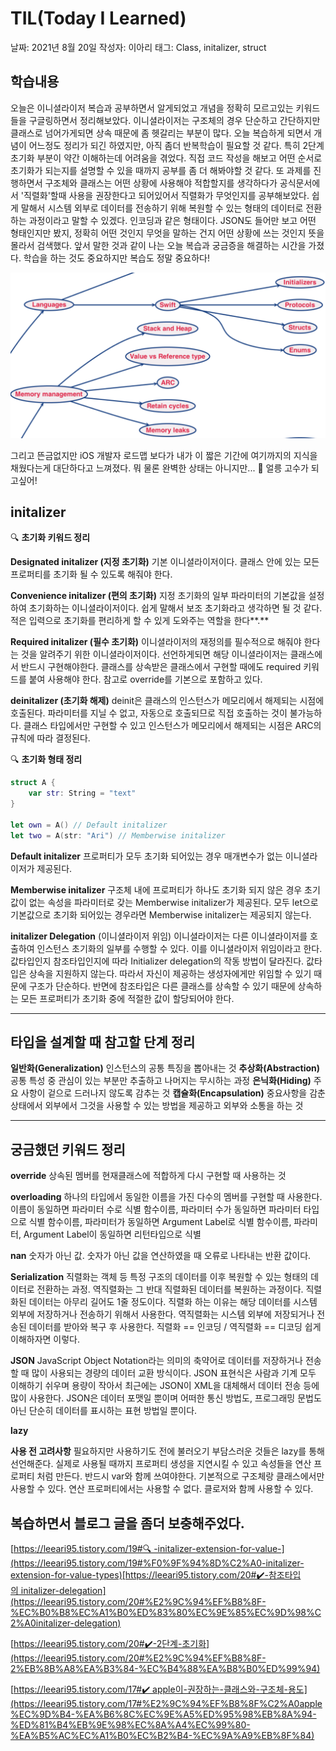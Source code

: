 # TIL(Today I Learned)

날짜: 2021년 8월 20일
작성자: 이아리
태그: Class, initalizer, struct

## 학습내용

오늘은 이니셜라이저 복습과 공부하면서 알게되었고 개념을 정확히 모르고있는 키워드들을 구글링하면서 정리해보았다. 이니셜라이저는 구조체의 경우 단순하고 간단하지만 클래스로 넘어가게되면 상속 때문에 좀 헷갈리는 부분이 많다. 오늘 복습하게 되면서 개념이 어느정도 정리가 되긴 하였지만, 아직 좀더 반복학습이 필요할 것 같다. 특히 2단계 초기화 부분이 약간 이해하는데 어려움을 겪었다. 직접 코드 작성을 해보고 어떤 순서로 초기화가 되는지를 설명할 수 있을 때까지 공부를 좀 더 해봐야할 것 같다. 또 과제를 진행하면서 구조체와 클래스는 어떤 상황에 사용해야 적합할지를 생각하다가 공식문서에서 '직렬화'할때 사용을 권장한다고 되어있어서 직렬화가 무엇인지를 공부해보았다. 쉽게 말해서 시스템 외부로 데이터를 전송하기 위해 복원할 수 있는 형태의 데이터로 전환하는 과정이라고 말할 수 있겠다. 인코딩과 같은 형태이다. JSON도 들어만 보고 어떤 형태인지만 봤지, 정확히 어떤 것인지 무엇을 말하는 건지 어떤 상황에 쓰는 것인지 뜻을 몰라서 검색했다. 앞서 말한 것과 같이 나는 오늘 복습과 궁금증을 해결하는 시간을 가졌다. 학습을 하는 것도 중요하지만 복습도 정말 중요하다!

![ex_screenshot](/img/33.png)

그리고 뜬금없지만  iOS 개발자 로드맵 보다가 내가 이 짧은 기간에 여기까지의 지식을 채웠다는게 대단하다고 느껴졌다. 뭐 물론 완벽한 상태는 아니지만... 🤣  얼릉 고수가 되고싶어!

## **initalizer**

🔍  **초기화 키워드 정리**

**Designated initalizer (지정 초기화)**
기본 이니셜라이저이다. 클래스 안에 있는 모든 프로퍼티를 초기화 될 수 있도록 해줘야 한다.

**Convenience initalizer (편의 초기화)**
지정 초기화의 일부 파라미터의 기본값을 설정하여 초기화하는 이니셜라이저이다.
쉽게 말해서 보조 초기화라고 생각하면 될 것 같다. 적은 입력으로 초기화를 편리하게 할 수 있게 도와주는 역할을 한다**.**

**Required initalizer (필수 초기화)**
이니셜라이저의 재정의를 필수적으로 해줘야 한다는 것을 알려주기 위한 이니셜라이저이다.
선언하게되면 해당 이니셜라이저는 클래스에서 반드시 구현해야한다. 클래스를 상속받은 클래스에서 구현할 때에도 required 키워드를 붙여 사용해야 한다.
참고로 override를 기본으로 포함하고 있다.

**deinitalizer (초기화 해제)**
deinit은 클래스의 인스턴스가 메모리에서 해제되는 시점에 호출된다.
파라미터를 지닐 수 없고, 자동으로 호출되므로 직접 호출하는 것이 불가능하다.
클래스 타입에서만 구현할 수 있고 인스턴스가 메모리에서 해제되는 시점은 ARC의 규칙에 따라 결정된다.

🔍  **초기화 형태 정리**

```swift
struct A {
    var str: String = "text"
}

let own = A() // Default initalizer
let two = A(str: "Ari") // Memberwise initalizer
```

**Default initalizer** 
프로퍼티가 모두 초기화 되어있는 경우 매개변수가 없는 이니셜라이저가 제공된다.

**Memberwise initalizer**
구조체 내에 프로퍼티가 하나도 초기화 되지 않은 경우 초기값이 없는 속성을 파라미터로 갖는 Memberwise initalizer가 제공된다. 모두 let으로 기본값으로 초기화 되어있는 경우라면 Memberwise initalizer는 제공되지 않는다.

**initalizer Delegation** (이니셜라이저 위임)
이니셜라이저는 다른 이니셜라이저를 호출하여 인스턴스 초기화의 일부를 수행할 수 있다. 이를 이니셜라이저 위임이라고 한다. 값타입인지 참조타입인지에 따라 Initializer delegation의 작동 방법이 달라진다.
값타입은 상속을 지원하지 않는다. 따라서 자신이 제공하는 생성자에게만 위임할 수 있기 때문에 구조가 단순하다.
반면에 참조타입은 다른 클래스를 상속할 수 있기 때문에 상속하는 모든 프로퍼티가 초기화 중에 적절한 값이 할당되어야 한다.

---

## **타입을 설계할 때 참고할 단계 정리**

**일반화(Generalization)** 인스턴스의 공통 특징을 뽑아내는 것
**추상화(Abstraction)** 공통 특성 중 관심이 있는 부분만 추출하고 나머지는 무시하는 과정
**은닉화(Hiding)** 주요 사항이 겉으로 드러나지 않도록 감추는 것
**캡슐화(Encapsulation)** 중요사항을 감춘 상태에서 외부에서 그것을 사용할 수 있는 방법을 제공하고 외부와 소통을 하는 것

---

## 궁금했던 키워드 정리

**override**
상속된 멤버를 현재클래스에 적합하게 다시 구현할 때 사용하는 것

**overloading**
하나의 타입에서 동일한 이름을 가진 다수의 멤버를 구현할 때 사용한다.
이름이 동일하면 파라미터 수로 식별
함수이름, 파라미터 수가 동일하면 파라미터 타입으로 식별
함수이름, 파라미터가 동일하면 Argument Label로 식별
함수이름, 파라미터, Argument Label이 동일하면 리턴타입으로 식별

**nan**
숫자가 아닌 값. 숫자가 아닌 값을 연산하였을 때 오류로 나타내는 반환 값이다.

**Serialization**
직렬화는 객체 등 특정 구조의 데이터를 이후 복원할 수 있는 형태의 데이터로 전환하는 과정.
역직렬화는 그 반대 직렬화된 데이터를 복원하는 과정이다.
직렬화된 데이터는 아무리 길어도 1줄 정도이다.
직렬화 하는 이유는 해당 데이터를 시스템 외부에 저장하거나 전송하기 위해서 사용한다. 역직렬화는 시스템 외부에 저장되거나 전송된 데이터를 받아와 복구 후 사용한다.
직렬화 == 인코딩 / 역직렬화 == 디코딩 쉽게 이해하자면 이렇다.

**JSON**
JavaScript Object Notation라는 의미의 축약어로 데이터를 저장하거나 전송할 때 많이 사용되는 경량의 데이터 교환 방식이다. JSON 표현식은 사람과 기계 모두 이해하기 쉬우며 용량이 작아서 최근에는 JSON이 XML을 대체해서 데이터 전송 등에 많이 사용한다. JSON은 데이터 포맷일 뿐이며 어떠한 통신 방법도, 프로그래밍 문법도 아닌 단순히 데이터를 표시하는 표현 방법일 뿐이다.

**lazy**

**사용 전 고려사항**  필요하지만 사용하기도 전에 불러오기 부담스러운 것들은 lazy를 통해 선언해준다. 
실제로 사용될 때까지 프로퍼티 생성을 지연시킬 수 있고 속성들을 연산 프로퍼티 처럼 만든다. 
반드시 var와 함께 쓰여야한다.
기본적으로 구조체랑 클래스에서만 사용할 수 있다.
연산 프로퍼티에서는 사용할 수 없다.
클로저와 함께 사용할 수 있다.

## 복습하면서 블로그 글을 좀더 보충해주었다.

[https://leeari95.tistory.com/19#🔍 -initalizer-extension-for-value-](https://leeari95.tistory.com/19#%F0%9F%94%8D%C2%A0-initalizer-extension-for-value-types)[https://leeari95.tistory.com/20#✔️-참조타입의 initalizer-delegation](https://leeari95.tistory.com/20#%E2%9C%94%EF%B8%8F-%EC%B0%B8%EC%A1%B0%ED%83%80%EC%9E%85%EC%9D%98%C2%A0initalizer-delegation)

[https://leeari95.tistory.com/20#✔️-2단계-초기화](https://leeari95.tistory.com/20#%E2%9C%94%EF%B8%8F-2%EB%8B%A8%EA%B3%84-%EC%B4%88%EA%B8%B0%ED%99%94)

[https://leeari95.tistory.com/17#✔️ apple이-권장하는-클래스와-구조체-용도](https://leeari95.tistory.com/17#%E2%9C%94%EF%B8%8F%C2%A0apple%EC%9D%B4-%EA%B6%8C%EC%9E%A5%ED%95%98%EB%8A%94-%ED%81%B4%EB%9E%98%EC%8A%A4%EC%99%80-%EA%B5%AC%EC%A1%B0%EC%B2%B4-%EC%9A%A9%EB%8F%84)
